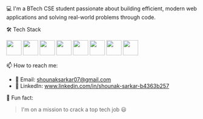 💻 I'm a BTech CSE student passionate about building efficient, modern web applications and solving real-world problems through code.

🛠️ Tech Stack

<img src="https://cdn.jsdelivr.net/gh/devicons/devicon/icons/html5/html5-original.svg" width="40" height="40"/>
<img src="https://cdn.jsdelivr.net/gh/devicons/devicon/icons/css3/css3-original.svg" width="40" height="40"/>
<img src="https://cdn.jsdelivr.net/gh/devicons/devicon/icons/javascript/javascript-original.svg" width="40" height="40"/>
<img src="https://cdn.jsdelivr.net/gh/devicons/devicon/icons/c/c-original.svg" width="40" height="40"/>
<img src="https://cdn.jsdelivr.net/gh/devicons/devicon/icons/cplusplus/cplusplus-original.svg" width="40" height="40"/>
<img src="https://cdn.jsdelivr.net/gh/devicons/devicon/icons/python/python-original.svg" width="40" height="40"/>
<img src="https://cdn.jsdelivr.net/gh/devicons/devicon/icons/mysql/mysql-original.svg" width="40" height="40"/>
<img src="https://cdn.jsdelivr.net/gh/devicons/devicon/icons/figma/figma-original.svg" width="40" height="40"/>



📫 How to reach me:
- 📧 Email: shounaksarkar07@gmail.com
- 💼 LinkedIn: www.linkedin.com/in/shounak-sarkar-b4363b257

🎯 Fun fact:
> I'm on a mission to crack a top tech job 😃

<!---
shounakhere/shounakhere is a ✨ special ✨ repository because its `README.md` (this file) appears on your GitHub profile.
You can click the Preview link to take a look at your changes.
--->
